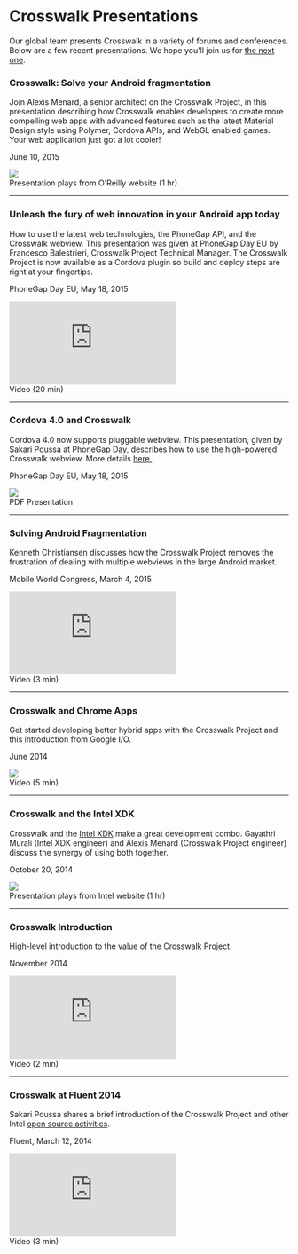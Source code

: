 # Crosswalk Presentations
Our global team presents Crosswalk in a variety of forums and conferences. Below are a few recent presentations. We hope you'll join us for <a href="/documentation/community/conferences.html">the next one</a>.



<div class="presentation-div">
  <div class="presentation-title">
    <h3>Crosswalk: Solve your Android fragmentation</h3>
    <p>Join Alexis Menard, a senior architect on the Crosswalk Project, in this presentation describing how Crosswalk enables developers to create more compelling web apps with advanced features such as the latest Material Design style using Polymer, Cordova APIs, and WebGL enabled games. Your web application just got a lot cooler!</p>
    <p>June 10, 2015</p>
  </div>
  <div class="presentation-graphic">
   <a class="presentation-link" href="http://www.oreilly.com/pub/e/3419">
    <img class="presentation-img"  src="/assets/presentations/alexis-oreilly-webcast.png" />
   </a><br/>
   <div class="presentation-caption">Presentation plays from O'Reilly website (1 hr)</div>
  </div>
</div>

<hr class="presentation-splitter" />

<div class="presentation-div">
  <div class="presentation-title">
    <h3>Unleash the fury of web innovation in your Android app today</h3>
    <p>How to use the latest web technologies, the PhoneGap API, and the Crosswalk webview. This presentation was given at PhoneGap Day EU by Francesco Balestrieri, Crosswalk Project Technical Manager. The Crosswalk Project is now available as a Cordova plugin so build and deploy steps are right at your fingertips.</p>
    <p>PhoneGap Day EU, May 18, 2015</p>
  </div>
  <div class="presentation-graphic">
    <iframe class="presentation" src="https://www.youtube.com/embed/s_3gUHwg4ms" frameborder="0" allowfullscreen></iframe>
    <div class="presentation-caption">Video (20 min)</div>
  </div>
</div>

<hr class="presentation-splitter" />

<div class="presentation-div">
  <div class="presentation-title">
    <h3>Cordova 4.0 and Crosswalk</h3>
    <p>Cordova 4.0 now supports pluggable webview. This presentation, given by Sakari Poussa at PhoneGap Day, describes how to use the high-powered Crosswalk webview. More details <a href="/documentation/cordova.html">here.</a></p>
    <p>PhoneGap Day EU, May 18, 2015</p>
  </div>
  <div class="presentation-graphic">
   <a class="presentation-link" href="/assets/presentations/Crosswalk for PhoneGap Day EU 2015 - Workshop.pdf" />
    <img class="presentation-img"  src="/assets/presentations/Crosswalk for PhoneGap Day EU 2015 - Workshop.jpg" />
   </a><br/>
   <div class="presentation-caption">PDF Presentation</div>
  </div>
</div>

<hr class="presentation-splitter" />

<div class="presentation-div">
  <div class="presentation-title">
    <h3>Solving Android Fragmentation</h3>
    <p>Kenneth Christiansen discusses how the Crosswalk Project removes the frustration of dealing with multiple webviews in the large Android market.</p>
    <p>Mobile World Congress, March 4, 2015</p>
  </div>
  <div class="presentation-graphic">
    <iframe class="presentation-img" src="https://www.youtube.com/embed/GHEXR8TgbAk?vq=large" frameborder="0" allowfullscreen></iframe>
    <div class="presentation-caption">Video (3 min)</div>
  </div>
</div>

<hr class="presentation-splitter" />

<div class="presentation-div">
  <div class="presentation-title">
    <h3>Crosswalk and Chrome Apps</h3>
    <p>Get started developing better hybrid apps with the Crosswalk Project and this introduction from Google I/O.</p>
    <p>June 2014</p>
  </div>
  <div class="presentation-graphic">
   <a class="presentation-link" href="https://www.youtube.com/watch?v=nU4lvgTrjFI">
    <img class="presentation-img"  src="/assets/illustrations/google-max-video.jpg" />
   </a><br/>
   <div class="presentation-caption">Video (5 min)</div>
  </div>
</div>

<hr class="presentation-splitter" />

<div class="presentation-div">
  <div class="presentation-title">
    <h3>Crosswalk and the Intel XDK</h3>
    <p>Crosswalk and the <a href="https://software.intel.com/en-us/intel-xdk">Intel XDK</a> make a great development combo. Gayathri Murali (Intel XDK engineer) and Alexis Menard (Crosswalk Project engineer) discuss the synergy of using both together.</p>
    <p>October 20, 2014</p>
  </div>
  <div class="presentation-graphic">
   <a class="presentation-link" href="https://software.intel.com/en-us/videos/using-intel-xdk-to-build-html5-applications#10272014">
    <img class="presentation-img"  src="/assets/presentations/xdk-crosswalk-webinar.jpg" />
   </a><br/>
   <div class="presentation-caption">Presentation plays from Intel website (1 hr)</div>
  </div>
</div>

<hr class="presentation-splitter" />

<div class="presentation-div">
  <div class="presentation-title">
    <h3>Crosswalk Introduction</h3>
    <p>High-level introduction to the value of the Crosswalk Project.</p>
    <p>November 2014</p>
  </div>
  <div class="presentation-graphic">
    <iframe class="presentation-img" src="https://www.youtube.com/embed/q2Fhr0_HzmM?vq=large" frameborder="0" allowfullscreen></iframe>
    <div class="presentation-caption">Video (2 min)</div>
  </div>
</div>

<hr class="presentation-splitter" />

<div class="presentation-div">
  <div class="presentation-title">
    <h3>Crosswalk at Fluent 2014</h3>
    <p>Sakari Poussa shares a brief introduction of the Crosswalk Project and other Intel <a href="https://01.org/">open source activities</a>.</p>
    <p>Fluent, March 12, 2014</p>
  </div>
  <div class="presentation-graphic">
    <iframe class="presentation-img" src="https://www.youtube.com/embed/qNuc8eZRdXY?vq=large" frameborder="0" allowfullscreen></iframe>
    <div class="presentation-caption">Video (3 min)</div>
  </div>
</div>

